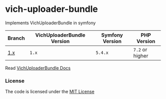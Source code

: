 # vich-uploader-bundle
Implements VichUploaderBundle in symfony

| Branch   | VichUploaderBundle Version | Symfony Version | PHP Version     |
|----------|----------------------------|-----------------|-----------------|
| [1.x][1] | `1.x`                      | `5.4.x`         | `7.2` or higher | 


Read [VichUploaderBundle Docs](https://github.com/dustin10/VichUploaderBundle/blob/master/docs/index.md)


### License
The code is licensed under the [MIT License](https://github.com/habibun/vich-uploader-bundle/blob/master/LICENSE)

[1]: https://github.com/habibun/vich-uploader-bundle/tree/1.x
